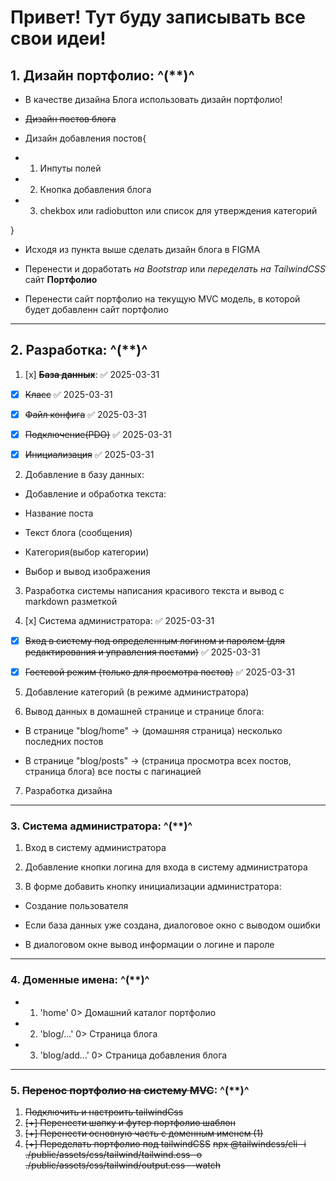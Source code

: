 # Привет! Тут буду записывать все свои идеи!

## 1. Дизайн портфолио: ^(\*\*)^

- В качестве дизайна Блога использовать дизайн портфолио!

- ~~Дизайн постов блога~~

- Дизайн добавления постов{

- 1. Инпуты полей

- 2. Кнопка добавления блога

- 3. chekbox или radiobutton или список для утверждения категорий

}

- Исходя из пункта выше сделать дизайн блога в FIGMA

- Перенести и доработать _на Bootstrap_ или _переделать на TailwindCSS_ сайт **Портфолио**

- Перенести сайт портфолио на текущую MVC модель, в которой будет добавленн сайт портфолио

---

## 2. Разработка: ^(\*\*)^

1. [x] ~~**База данных**~~: ✅ 2025-03-31

- [x] ~~Класс~~ ✅ 2025-03-31

- [x] ~~Файл конфига~~ ✅ 2025-03-31

- [x] ~~Подключение(PDO)~~ ✅ 2025-03-31

- [x] ~~Инициализация~~ ✅ 2025-03-31

2. Добавление в базу данных:

- Добавление и обработка текста:

- Название поста

- Текст блога (сообщения)

- Категория(выбор категории)

- Выбор и вывод изображения

3. Разработка системы написания красивого текста и вывод с markdown разметкой

4. [x] Система администратора: ✅ 2025-03-31

- [x] ~~Вход в систему под определенным логином и паролем (для редактирования и управления постами)~~ ✅ 2025-03-31

- [x] ~~Гостевой режим (только для просмотра постов)~~ ✅ 2025-03-31

5. Добавление категорий (в режиме администратора)

6. Вывод данных в домашней странице и странице блога:

- В странице "blog/home" -> (домашняя страница) несколько последних постов

- В странице "blog/posts" -> (страница просмотра всех постов, страница блога) все посты с пагинацией

7. Разработка дизайна

---

### 3. Система администратора: ^(\*\*)^

1. Вход в систему администратора

2. Добавление кнопки логина для входа в систему администратора

3. В форме добавить кнопку инициализации администратора:

- Создание пользователя

- Если база данных уже создана, диалоговое окно с выводом ошибки

- В диалоговом окне вывод информации о логине и пароле

---

### 4. Доменные имена: ^(\*\*)^

- 1. 'home' 0> Домашний каталог портфолио

- 2. 'blog/...' 0> Страница блога

- 3. 'blog/add...' 0> Страница добавления блога

---

### 5. ~~Перенос портфолио на систему MVC~~: ^(\*\*)^

1.  ~~Подключить и настроить tailwindCss~~
2.  ~~[+] Перенести шапку и футер портфолио шаблон~~
3.  ~~[+] Перенести основную часть с доменным именем (1)~~
4.  ~~[+] Переделать портфолио под tailwindCSS~~
    ~~npx @tailwindcss/cli -i ./public/assets/css/tailwind/tailwind.css -o ./public/assets/css/tailwind/output.css --watch~~
